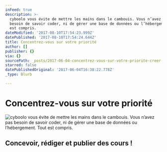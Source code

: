 ```yaml
---
inFeed: true
description: >-
  cyboolo vous évite de mettre les mains dans le cambouis. Vous n’avez pas
  besoin de savoir coder, ni de gérer une base de données ou l’hébergement. Tout
  est compris.
dateModified: '2017-08-10T17:54:23.999Z'
datePublished: '2017-08-10T17:54:24.644Z'
title: Concentrez-vous sur votre priorité
author: []
publisher: {}
via: {}
sourcePath: _posts/2017-06-04-concentrez-vous-sur-votre-priorite-creer-des-cours.md
starred: false
datePublishedOriginal: '2017-06-04T16:38:22.778Z'
_type: Blurb

---
```

# **Concentrez-vous sur votre priorité**
![cyboolo vous évite de mettre les mains dans le cambouis. Vous n’avez pas besoin de savoir coder, ni de gérer une base de données ou l’hébergement. Tout est compris.](https://the-grid-user-content.s3-us-west-2.amazonaws.com/2c555ffc-1523-4055-9ac6-ff669f9819a9.jpg)

## Concevoir, rédiger et publier des cours !